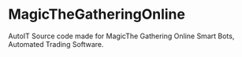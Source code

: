 # MagicTheGatheringOnline
AutoIT Source code made for MagicThe Gathering Online Smart Bots, Automated Trading Software.
